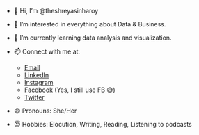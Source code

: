 - 👋 Hi, I’m @theshreyasinharoy
- 👀 I’m interested in everything about Data & Business.
- 🌱 I’m currently learning data analysis and visualization.
- 📫 Connect with me at:
  
  - [Email](shreyasinharoy1997@gmail.com)
  - [LinkedIn](https://www.linkedin.com/in/shreya-sinha-roy/)
  - [Instagram](https://www.instagram.com/theshreyasinharoy/)
  - [Facebook](https://www.facebook.com/shreya.sinharoy.547) (Yes, I still use FB 😅)
  - [Twitter](https://x.com/SinhaRoyShreya)
- 😄 Pronouns: She/Her
- 😇 Hobbies: Elocution, Writing, Reading, Listening to podcasts


<!---
theshreyasinharoy/theshreyasinharoy is a ✨ special ✨ repository because its `README.md` (this file) appears on your GitHub profile.
You can click the Preview link to take a look at your changes.
--->

